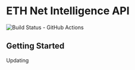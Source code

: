 # ETH Net Intelligence API
![Build Status - GitHub Actions](https://github.com/github/docs/actions/workflows/nodejs.yml/badge.svg)
## Getting Started

Updating